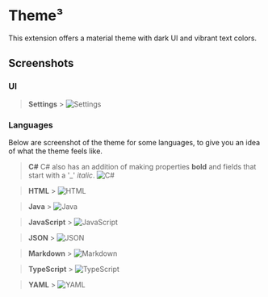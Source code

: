 # Theme³

This extension offers a material theme with dark UI and vibrant text colors.

## Screenshots

### UI

> **Settings** > ![Settings](images/screenshots/settings.png)

### Languages

Below are screenshot of the theme for some languages, to give you an idea of what the theme feels like.

> **C#**
> C# also has an addition of making properties **bold** and fields that start with a '\_' _italic_.
> ![C#](images/screenshots/languages/csharp.png)

> **HTML** > ![HTML](images/screenshots/languages/html.png)

> **Java** > ![Java](images/screenshots/languages/java.png)

> **JavaScript** > ![JavaScript](images/screenshots/languages/javascript.png)

> **JSON** > ![JSON](images/screenshots/languages/json.png)

> **Markdown** > ![Markdown](images/screenshots/languages/markdown.png)

> **TypeScript** > ![TypeScript](images/screenshots/languages/typescript.png)

> **YAML** > ![YAML](images/screenshots/languages/yaml.png)
